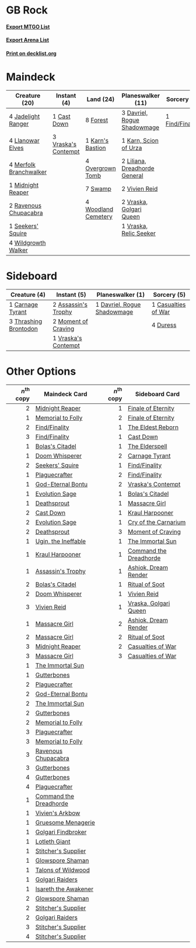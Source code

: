 # GB Rock

#### [Export MTGO List](../collection/GB%20Rock/GB%20Rock.txt)
#### [Export Arena List](../collection/GB%20Rock/GB%20Rock_arena.txt)
#### [Print on decklist.org](http://decklist.org/?deckmain=1%09Cast%20Down%0A3%09Davriel,%20Rogue%20Shadowmage%0A1%09Find/Finality%0A8%09Forest%0A4%09Jadelight%20Ranger%0A1%09Karn's%20Bastion%0A1%09Karn,%20Scion%20of%20Urza%0A2%09Liliana,%20Dreadhorde%20General%0A4%09Llanowar%20Elves%0A4%09Merfolk%20Branchwalker%0A1%09Midnight%20Reaper%0A4%09Overgrown%20Tomb%0A2%09Ravenous%20Chupacabra%0A1%09Seekers'%20Squire%0A7%09Swamp%0A2%09Vivien%20Reid%0A3%09Vraska's%20Contempt%0A2%09Vraska,%20Golgari%20Queen%0A1%09Vraska,%20Relic%20Seeker%0A4%09Wildgrowth%20Walker%0A4%09Woodland%20Cemetery&deckside=2%09Assassin's%20Trophy%0A1%09Carnage%20Tyrant%0A1%09Casualties%20of%20War%0A1%09Davriel,%20Rogue%20Shadowmage%0A4%09Duress%0A2%09Moment%20of%20Craving%0A3%09Thrashing%20Brontodon%0A1%09Vraska's%20Contempt)
# Maindeck

|                                          Creature (20)                                          |                                         Instant (4)                                          |                                          Land (24)                                           |                                           Planeswalker (11)                                            |                                       Sorcery (1)                                        |
|-------------------------------------------------------------------------------------------------|----------------------------------------------------------------------------------------------|----------------------------------------------------------------------------------------------|--------------------------------------------------------------------------------------------------------|------------------------------------------------------------------------------------------|
|4 [Jadelight Ranger](http://gatherer.wizards.com/Pages/Card/Details.aspx?multiverseid=439793)    |1 [Cast Down](http://gatherer.wizards.com/Pages/Card/Details.aspx?multiverseid=442969)        |8 [Forest](http://gatherer.wizards.com/Pages/Card/Details.aspx?multiverseid=439860)           |3 [Davriel, Rogue Shadowmage](http://gatherer.wizards.com/Pages/Card/Details.aspx?multiverseid=461010)  |1 [Find/Finality](http://gatherer.wizards.com/Pages/Card/Details.aspx?multiverseid=452975)|
|4 [Llanowar Elves](http://gatherer.wizards.com/Pages/Card/Details.aspx?multiverseid=129626)      |3 [Vraska's Contempt](http://gatherer.wizards.com/Pages/Card/Details.aspx?multiverseid=435283)|1 [Karn's Bastion](http://gatherer.wizards.com/Pages/Card/Details.aspx?multiverseid=461175)   |1 [Karn, Scion of Urza](http://gatherer.wizards.com/Pages/Card/Details.aspx?multiverseid=442889)        |                                                                                          |
|4 [Merfolk Branchwalker](http://gatherer.wizards.com/Pages/Card/Details.aspx?multiverseid=435353)|                                                                                              |4 [Overgrown Tomb](http://gatherer.wizards.com/Pages/Card/Details.aspx?multiverseid=405103)   |2 [Liliana, Dreadhorde General](http://gatherer.wizards.com/Pages/Card/Details.aspx?multiverseid=461024)|                                                                                          |
|1 [Midnight Reaper](http://gatherer.wizards.com/Pages/Card/Details.aspx?multiverseid=452827)     |                                                                                              |7 [Swamp](http://gatherer.wizards.com/Pages/Card/Details.aspx?multiverseid=439858)            |2 [Vivien Reid](http://gatherer.wizards.com/Pages/Card/Details.aspx?multiverseid=447344)                |                                                                                          |
|2 [Ravenous Chupacabra](http://gatherer.wizards.com/Pages/Card/Details.aspx?multiverseid=442093) |                                                                                              |4 [Woodland Cemetery](http://gatherer.wizards.com/Pages/Card/Details.aspx?multiverseid=443136)|2 [Vraska, Golgari Queen](http://gatherer.wizards.com/Pages/Card/Details.aspx?multiverseid=452963)      |                                                                                          |
|1 [Seekers' Squire](http://gatherer.wizards.com/Pages/Card/Details.aspx?multiverseid=435275)     |                                                                                              |                                                                                              |1 [Vraska, Relic Seeker](http://gatherer.wizards.com/Pages/Card/Details.aspx?multiverseid=435388)       |                                                                                          |
|4 [Wildgrowth Walker](http://gatherer.wizards.com/Pages/Card/Details.aspx?multiverseid=435372)   |                                                                                              |                                                                                              |                                                                                                        |                                                                                          |


# Sideboard

|                                          Creature (4)                                          |                                         Instant (5)                                          |                                           Planeswalker (1)                                           |                                         Sorcery (5)                                          |
|------------------------------------------------------------------------------------------------|----------------------------------------------------------------------------------------------|------------------------------------------------------------------------------------------------------|----------------------------------------------------------------------------------------------|
|1 [Carnage Tyrant](http://gatherer.wizards.com/Pages/Card/Details.aspx?multiverseid=435334)     |2 [Assassin's Trophy](http://gatherer.wizards.com/Pages/Card/Details.aspx?multiverseid=452902)|1 [Davriel, Rogue Shadowmage](http://gatherer.wizards.com/Pages/Card/Details.aspx?multiverseid=461010)|1 [Casualties of War](http://gatherer.wizards.com/Pages/Card/Details.aspx?multiverseid=461114)|
|3 [Thrashing Brontodon](http://gatherer.wizards.com/Pages/Card/Details.aspx?multiverseid=456570)|2 [Moment of Craving](http://gatherer.wizards.com/Pages/Card/Details.aspx?multiverseid=439736)|                                                                                                      |4 [Duress](http://gatherer.wizards.com/Pages/Card/Details.aspx?multiverseid=14557)            |
|                                                                                                |1 [Vraska's Contempt](http://gatherer.wizards.com/Pages/Card/Details.aspx?multiverseid=435283)|                                                                                                      |                                                                                              |


# Other Options

|*n*<sup>th</sup> copy|                                          Maindeck Card                                          |*n*<sup>th</sup> copy|                                         Sideboard Card                                          |
|--------------------:|-------------------------------------------------------------------------------------------------|--------------------:|-------------------------------------------------------------------------------------------------|
|                    2|[Midnight Reaper](http://gatherer.wizards.com/Pages/Card/Details.aspx?multiverseid=452827)       |                    1|[Finale of Eternity](http://gatherer.wizards.com/Pages/Card/Details.aspx?multiverseid=461018)    |
|                    1|[Memorial to Folly](http://gatherer.wizards.com/Pages/Card/Details.aspx?multiverseid=443130)     |                    2|[Finale of Eternity](http://gatherer.wizards.com/Pages/Card/Details.aspx?multiverseid=461018)    |
|                    2|[Find/Finality](http://gatherer.wizards.com/Pages/Card/Details.aspx?multiverseid=452975)         |                    1|[The Eldest Reborn](http://gatherer.wizards.com/Pages/Card/Details.aspx?multiverseid=442978)     |
|                    3|[Find/Finality](http://gatherer.wizards.com/Pages/Card/Details.aspx?multiverseid=452975)         |                    1|[Cast Down](http://gatherer.wizards.com/Pages/Card/Details.aspx?multiverseid=442969)             |
|                    1|[Bolas's Citadel](http://gatherer.wizards.com/Pages/Card/Details.aspx?multiverseid=461006)       |                    1|[The Elderspell](http://gatherer.wizards.com/Pages/Card/Details.aspx?multiverseid=461016)        |
|                    1|[Doom Whisperer](http://gatherer.wizards.com/Pages/Card/Details.aspx?multiverseid=452819)        |                    2|[Carnage Tyrant](http://gatherer.wizards.com/Pages/Card/Details.aspx?multiverseid=435334)        |
|                    2|[Seekers' Squire](http://gatherer.wizards.com/Pages/Card/Details.aspx?multiverseid=435275)       |                    1|[Find/Finality](http://gatherer.wizards.com/Pages/Card/Details.aspx?multiverseid=452975)         |
|                    1|[Plaguecrafter](http://gatherer.wizards.com/Pages/Card/Details.aspx?multiverseid=452832)         |                    2|[Find/Finality](http://gatherer.wizards.com/Pages/Card/Details.aspx?multiverseid=452975)         |
|                    1|[God-Eternal Bontu](http://gatherer.wizards.com/Pages/Card/Details.aspx?multiverseid=461019)     |                    2|[Vraska's Contempt](http://gatherer.wizards.com/Pages/Card/Details.aspx?multiverseid=435283)     |
|                    1|[Evolution Sage](http://gatherer.wizards.com/Pages/Card/Details.aspx?multiverseid=461086)        |                    1|[Bolas's Citadel](http://gatherer.wizards.com/Pages/Card/Details.aspx?multiverseid=461006)       |
|                    1|[Deathsprout](http://gatherer.wizards.com/Pages/Card/Details.aspx?multiverseid=461116)           |                    1|[Massacre Girl](http://gatherer.wizards.com/Pages/Card/Details.aspx?multiverseid=461026)         |
|                    2|[Cast Down](http://gatherer.wizards.com/Pages/Card/Details.aspx?multiverseid=442969)             |                    1|[Kraul Harpooner](http://gatherer.wizards.com/Pages/Card/Details.aspx?multiverseid=452886)       |
|                    2|[Evolution Sage](http://gatherer.wizards.com/Pages/Card/Details.aspx?multiverseid=461086)        |                    1|[Cry of the Carnarium](http://gatherer.wizards.com/Pages/Card/Details.aspx?multiverseid=457214)  |
|                    2|[Deathsprout](http://gatherer.wizards.com/Pages/Card/Details.aspx?multiverseid=461116)           |                    3|[Moment of Craving](http://gatherer.wizards.com/Pages/Card/Details.aspx?multiverseid=439736)     |
|                    1|[Ugin, the Ineffable](http://gatherer.wizards.com/Pages/Card/Details.aspx?multiverseid=460929)   |                    1|[The Immortal Sun](http://gatherer.wizards.com/Pages/Card/Details.aspx?multiverseid=439844)      |
|                    1|[Kraul Harpooner](http://gatherer.wizards.com/Pages/Card/Details.aspx?multiverseid=452886)       |                    1|[Command the Dreadhorde](http://gatherer.wizards.com/Pages/Card/Details.aspx?multiverseid=461009)|
|                    1|[Assassin's Trophy](http://gatherer.wizards.com/Pages/Card/Details.aspx?multiverseid=452902)     |                    1|[Ashiok, Dream Render](http://gatherer.wizards.com/Pages/Card/Details.aspx?multiverseid=461155)  |
|                    2|[Bolas's Citadel](http://gatherer.wizards.com/Pages/Card/Details.aspx?multiverseid=461006)       |                    1|[Ritual of Soot](http://gatherer.wizards.com/Pages/Card/Details.aspx?multiverseid=452834)        |
|                    2|[Doom Whisperer](http://gatherer.wizards.com/Pages/Card/Details.aspx?multiverseid=452819)        |                    1|[Vivien Reid](http://gatherer.wizards.com/Pages/Card/Details.aspx?multiverseid=447344)           |
|                    3|[Vivien Reid](http://gatherer.wizards.com/Pages/Card/Details.aspx?multiverseid=447344)           |                    1|[Vraska, Golgari Queen](http://gatherer.wizards.com/Pages/Card/Details.aspx?multiverseid=452963) |
|                    1|[Massacre Girl](http://gatherer.wizards.com/Pages/Card/Details.aspx?multiverseid=461026)         |                    2|[Ashiok, Dream Render](http://gatherer.wizards.com/Pages/Card/Details.aspx?multiverseid=461155)  |
|                    2|[Massacre Girl](http://gatherer.wizards.com/Pages/Card/Details.aspx?multiverseid=461026)         |                    2|[Ritual of Soot](http://gatherer.wizards.com/Pages/Card/Details.aspx?multiverseid=452834)        |
|                    3|[Midnight Reaper](http://gatherer.wizards.com/Pages/Card/Details.aspx?multiverseid=452827)       |                    2|[Casualties of War](http://gatherer.wizards.com/Pages/Card/Details.aspx?multiverseid=461114)     |
|                    3|[Massacre Girl](http://gatherer.wizards.com/Pages/Card/Details.aspx?multiverseid=461026)         |                    3|[Casualties of War](http://gatherer.wizards.com/Pages/Card/Details.aspx?multiverseid=461114)     |
|                    1|[The Immortal Sun](http://gatherer.wizards.com/Pages/Card/Details.aspx?multiverseid=439844)      |                     |                                                                                                 |
|                    1|[Gutterbones](http://gatherer.wizards.com/Pages/Card/Details.aspx?multiverseid=457220)           |                     |                                                                                                 |
|                    2|[Plaguecrafter](http://gatherer.wizards.com/Pages/Card/Details.aspx?multiverseid=452832)         |                     |                                                                                                 |
|                    2|[God-Eternal Bontu](http://gatherer.wizards.com/Pages/Card/Details.aspx?multiverseid=461019)     |                     |                                                                                                 |
|                    2|[The Immortal Sun](http://gatherer.wizards.com/Pages/Card/Details.aspx?multiverseid=439844)      |                     |                                                                                                 |
|                    2|[Gutterbones](http://gatherer.wizards.com/Pages/Card/Details.aspx?multiverseid=457220)           |                     |                                                                                                 |
|                    2|[Memorial to Folly](http://gatherer.wizards.com/Pages/Card/Details.aspx?multiverseid=443130)     |                     |                                                                                                 |
|                    3|[Plaguecrafter](http://gatherer.wizards.com/Pages/Card/Details.aspx?multiverseid=452832)         |                     |                                                                                                 |
|                    3|[Memorial to Folly](http://gatherer.wizards.com/Pages/Card/Details.aspx?multiverseid=443130)     |                     |                                                                                                 |
|                    3|[Ravenous Chupacabra](http://gatherer.wizards.com/Pages/Card/Details.aspx?multiverseid=442093)   |                     |                                                                                                 |
|                    3|[Gutterbones](http://gatherer.wizards.com/Pages/Card/Details.aspx?multiverseid=457220)           |                     |                                                                                                 |
|                    4|[Gutterbones](http://gatherer.wizards.com/Pages/Card/Details.aspx?multiverseid=457220)           |                     |                                                                                                 |
|                    4|[Plaguecrafter](http://gatherer.wizards.com/Pages/Card/Details.aspx?multiverseid=452832)         |                     |                                                                                                 |
|                    1|[Command the Dreadhorde](http://gatherer.wizards.com/Pages/Card/Details.aspx?multiverseid=461009)|                     |                                                                                                 |
|                    1|[Vivien's Arkbow](http://gatherer.wizards.com/Pages/Card/Details.aspx?multiverseid=461108)       |                     |                                                                                                 |
|                    1|[Gruesome Menagerie](http://gatherer.wizards.com/Pages/Card/Details.aspx?multiverseid=452821)    |                     |                                                                                                 |
|                    1|[Golgari Findbroker](http://gatherer.wizards.com/Pages/Card/Details.aspx?multiverseid=452925)    |                     |                                                                                                 |
|                    1|[Lotleth Giant](http://gatherer.wizards.com/Pages/Card/Details.aspx?multiverseid=452824)         |                     |                                                                                                 |
|                    1|[Stitcher's Supplier](http://gatherer.wizards.com/Pages/Card/Details.aspx?multiverseid=447257)   |                     |                                                                                                 |
|                    1|[Glowspore Shaman](http://gatherer.wizards.com/Pages/Card/Details.aspx?multiverseid=452923)      |                     |                                                                                                 |
|                    1|[Talons of Wildwood](http://gatherer.wizards.com/Pages/Card/Details.aspx?multiverseid=447338)    |                     |                                                                                                 |
|                    1|[Golgari Raiders](http://gatherer.wizards.com/Pages/Card/Details.aspx?multiverseid=452880)       |                     |                                                                                                 |
|                    1|[Isareth the Awakener](http://gatherer.wizards.com/Pages/Card/Details.aspx?multiverseid=447240)  |                     |                                                                                                 |
|                    2|[Glowspore Shaman](http://gatherer.wizards.com/Pages/Card/Details.aspx?multiverseid=452923)      |                     |                                                                                                 |
|                    2|[Stitcher's Supplier](http://gatherer.wizards.com/Pages/Card/Details.aspx?multiverseid=447257)   |                     |                                                                                                 |
|                    2|[Golgari Raiders](http://gatherer.wizards.com/Pages/Card/Details.aspx?multiverseid=452880)       |                     |                                                                                                 |
|                    3|[Stitcher's Supplier](http://gatherer.wizards.com/Pages/Card/Details.aspx?multiverseid=447257)   |                     |                                                                                                 |
|                    4|[Stitcher's Supplier](http://gatherer.wizards.com/Pages/Card/Details.aspx?multiverseid=447257)   |                     |                                                                                                 |

